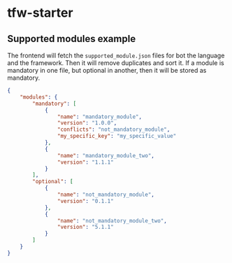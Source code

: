 # tfw-starter

## Supported modules example

The frontend will fetch the `supported_module.json` files for bot the language and the framework. Then it will remove duplicates and sort it. If a module is mandatory in one file, but optional in another, then it will be stored as mandatory.

```json
{
    "modules": {
        "mandatory": [
            {
                "name": "mandatory_module",
                "version": "1.0.0",
                "conflicts": "not_mandatory_module",
                "my_specific_key": "my_specific_value"
            },
            {
                "name": "mandatory_module_two",
                "version": "1.1.1"
            }
        ],
        "optional": [
            {
                "name": "not_mandatory_module",
                "version": "0.1.1"
            },
            {
                "name": "not_mandatory_module_two",
                "version": "5.1.1"
            }
        ]
    }
}
```